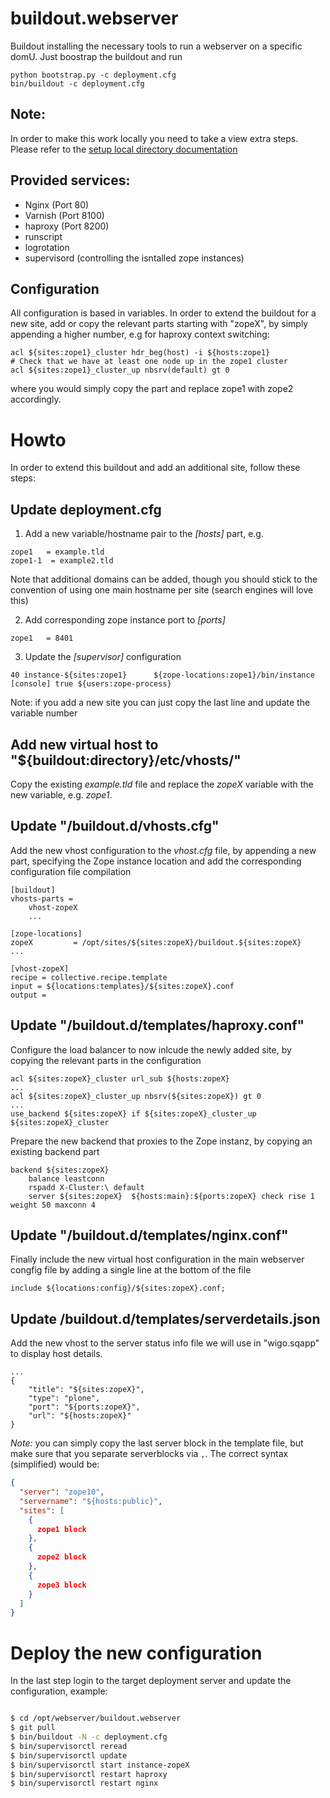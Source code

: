 buildout.webserver
=================

Buildout installing the necessary tools to run a webserver on a specific domU.
Just boostrap the buildout and run

    python bootstrap.py -c deployment.cfg
    bin/buildout -c deployment.cfg


Note:
-----

In order to make this work locally you need to take a view extra steps. Please
refer to the [setup local directory documentation](docs/setup.md)


Provided services:
------------------

* Nginx (Port 80)
* Varnish (Port 8100)
* haproxy (Port 8200)
* runscript
* logrotation
* supervisord (controlling the isntalled zope instances)

Configuration
------------

All configuration is based in variables. In order to extend the buildout for
a new site, add or copy the relevant parts starting with "zopeX", by simply
appending a higher number, e.g for haproxy context switching:

    acl ${sites:zope1}_cluster hdr_beg(host) -i ${hosts:zope1}
    # Check that we have at least one node up in the zope1 cluster
    acl ${sites:zope1}_cluster_up nbsrv(default) gt 0

where you would simply copy the part and replace zope1 with zope2 accordingly.

Howto
=====

In order to extend this buildout and add an additional site, follow these steps:


Update deployment.cfg
---------------------

1. Add a new variable/hostname pair to the *[hosts]* part, e.g.

```
zope1   = example.tld
zope1-1  = example2.tld
```

Note that additional domains can be added, though you should stick to the
convention of using one main hostname per site (search engines will love this)

2. Add corresponding zope instance port to *[ports]*

```
zope1   = 8401
```

3. Update the *[supervisor]* configuration

```
40 instance-${sites:zope1}      ${zope-locations:zope1}/bin/instance [console] true ${users:zope-process}
```

Note: if you add a new site you can just copy the last line and update
the variable number


Add new virtual host to "${buildout:directory}/etc/vhosts/"
-----------------------------------------------------------

Copy the existing *example.tld* file and replace the *zopeX* variable with the
new variable, e.g. *zope1*.


Update "/buildout.d/vhosts.cfg"
-------------------------------

Add the new vhost configuration to the *vhost.cfg* file, by appending a new
part, specifying the Zope instance location and add the corresponding
configuration file compilation

```
[buildout]
vhosts-parts =
    vhost-zopeX
    ...

[zope-locations]
zopeX         = /opt/sites/${sites:zopeX}/buildout.${sites:zopeX}
...

[vhost-zopeX]
recipe = collective.recipe.template
input = ${locations:templates}/${sites:zopeX}.conf
output =
```

Update "/buildout.d/templates/haproxy.conf"
-------------------------------------------

Configure the load balancer to now inlcude the newly added site, by copying
the relevant parts in the configuration

```
acl ${sites:zopeX}_cluster url_sub ${hosts:zopeX}
...
acl ${sites:zopeX}_cluster_up nbsrv(${sites:zopeX}) gt 0
...
use_backend ${sites:zopeX} if ${sites:zopeX}_cluster_up ${sites:zopeX}_cluster
```

Prepare the new backend that proxies to the Zope instanz, by copying an
existing backend part

```
backend ${sites:zopeX}
    balance leastconn
    rspadd X-Cluster:\ default
    server ${sites:zopeX}  ${hosts:main}:${ports:zopeX} check rise 1 weight 50 maxconn 4
```

Update "/buildout.d/templates/nginx.conf"
-----------------------------------------

Finally include the new virtual host configuration in the main webserver
congfig file by adding a single line at the bottom of the file

```
include ${locations:config}/${sites:zopeX}.conf;
````

Update /buildout.d/templates/serverdetails.json
-----------------------------------------------

Add the new vhost to the server status info file we will use in "wigo.sqapp"
to display host details.

```
...
{
    "title": "${sites:zopeX}",
    "type": "plone",
    "port": "${ports:zopeX}",
    "url": "${hosts:zopeX}"
}
```

*Note:* you can simply copy the last server block in the template file, but
make sure that you separate serverblocks via `,`. The correct syntax
(simplified) would be:

``` json
{
  "server": "zope10",
  "servername": "${hosts:public}",
  "sites": [
    {
      zope1 block
    },
    {
      zope2 block
    },
    {
      zope3 block
    }
  ]
}
```


Deploy the new configuration
=============================

In the last step login to the target deployment server and update the
configuration, example:

``` bash

$ cd /opt/webserver/buildout.webserver
$ git pull
$ bin/buildout -N -c deployment.cfg
$ bin/supervisorctl reread
$ bin/supervisorctl update
$ bin/supervisorctl start instance-zopeX
$ bin/supervisorctl restart haproxy
$ bin/supervisorctl restart nginx

```


